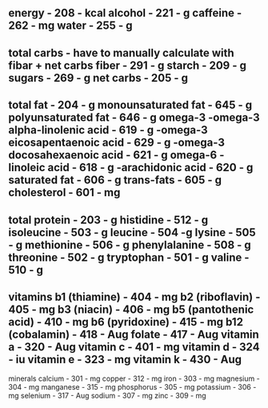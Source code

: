 energy - 208 - kcal
alcohol - 221 - g
caffeine - 262 - mg
water - 255 - g
----------------------------------
total carbs - have to manually calculate with fibar + net carbs
fiber - 291 - g
starch - 209 - g
sugars - 269 - g
net carbs - 205 - g
----------------------------------
total fat - 204 - g
monounsaturated fat - 645 - g
polyunsaturated fat - 646 - g
omega-3
    -omega-3 alpha-linolenic acid - 619 - g
    -omega-3 eicosapentaenoic acid - 629 - g
    -omega-3 docosahexaenoic acid  - 621 - g
omega-6
    -linoleic acid - 618 - g
    -arachidonic acid - 620 - g
saturated fat - 606 - g
trans-fats - 605 - g
cholesterol - 601 - mg
----------------------------------
total protein - 203 - g
histidine - 512 - g
isoleucine - 503  - g
leucine - 504 -g
lysine - 505 - g
methionine - 506 - g
phenylalanine - 508 - g
threonine - 502 - g
tryptophan - 501 - g
valine - 510 - g
----------------------------------
vitamins
b1 (thiamine) - 404 - mg
b2 (riboflavin) - 405 - mg
b3 (niacin) - 406 - mg
b5 (pantothenic acid) - 410 - mg
b6 (pyridoxine) - 415 - mg
b12 (cobalamin) - 418 - Aug
folate - 417 - Aug
vitamin a - 320 - Aug
vitamin c - 401 - mg
vitamin d - 324 - iu
vitamin e - 323 - mg
vitamin k - 430 - Aug
---------------------------------
minerals
calcium - 301 - mg
copper - 312 - mg
iron - 303 - mg
magnesium - 304 - mg
manganese - 315 - mg
phosphorus - 305 - mg
potassium - 306 - mg
selenium - 317 - Aug
sodium - 307 - mg
zinc - 309 - mg
